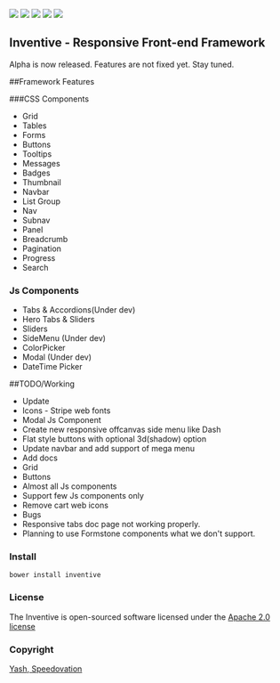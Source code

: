 [![](https://img.shields.io/badge/GitterChat-Online-brightgreen.svg?style=flat-square)](https://gitter.im/speedovation/General) [![](https://img.shields.io/badge/HipChat-Online-brightgreen.svg?style=flat-square)](https://www.hipchat.com/ggaNhaRfU) [![]( http://img.shields.io/badge/License-Apache_2.0-blue.svg?style=flat-square)]( http://opensource.org/licenses/Apache-2.0) [![](https://img.shields.io/badge/Alpha-Release-E44B23.svg?style=flat-square)](http://speedovation.com) [![](https://img.shields.io/badge/Laravel-5-brightgreen.svg?style=flat-square)](http://speedovation.org)


## Inventive - Responsive Front-end Framework 
Alpha is now released. Features are not fixed yet. Stay tuned.

##Framework Features

###CSS Components

* Grid
* Tables
* Forms
* Buttons
* Tooltips
* Messages
* Badges
* Thumbnail
* Navbar
* List Group
* Nav
* Subnav
* Panel
* Breadcrumb
* Pagination
* Progress
* Search

### Js Components

* Tabs & Accordions(Under dev)
* Hero Tabs & Sliders
* Sliders
* SideMenu (Under dev)
* ColorPicker
* Modal (Under dev)
* DateTime Picker


##TODO/Working

* Update 
 * Icons - Stripe web fonts
 * Modal Js Component
 * Create new responsive offcanvas side menu like Dash
 * Flat style buttons with optional 3d(shadow) option
 * Update navbar and add support of mega menu
* Add docs
 * Grid
 * Buttons
 * Almost all Js components
 * Support few Js components only
* Remove cart web icons 
* Bugs
 * Responsive tabs doc page not working properly.
* Planning to use Formstone components what we don't support.

### Install
    bower install inventive


### License
The Inventive is open-sourced software licensed under the [Apache 2.0 license](http://opensource.org/licenses/Apache-2.0)

### Copyright
[Yash, Speedovation](http://speedovation.com)

